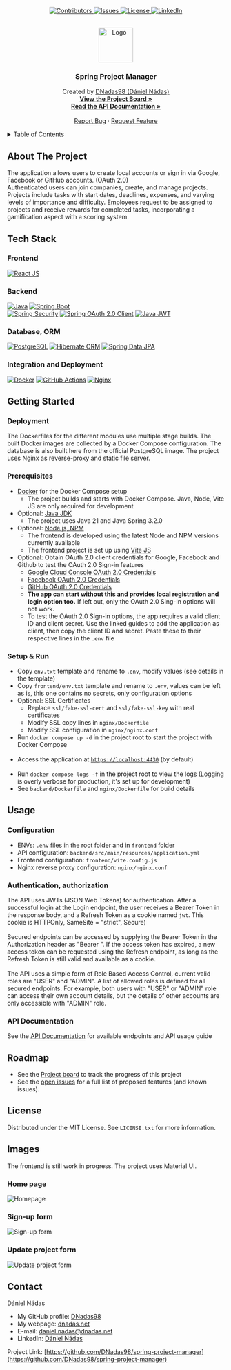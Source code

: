 <p align="center">
  <!-- <a href="https://github.com/DNadas98/spring-project-manager/actions/workflows/nodejs.yml">
    <img src="https://img.shields.io/github/actions/workflow/status/DNadas98/spring-project-manager/nodejs.yml?style=for-the-badge" alt="Build">
  </a> -->
  <a href="https://github.com/DNadas98/spring-project-manager/graphs/contributors">
    <img src="https://img.shields.io/github/contributors/DNadas98/spring-project-manager.svg?style=for-the-badge" alt="Contributors">
  </a>
  <a href="https://github.com/DNadas98/spring-project-manager/issues">
    <img src="https://img.shields.io/github/issues/DNadas98/spring-project-manager.svg?style=for-the-badge" alt="Issues">
  </a>
  <a href="https://github.com/DNadas98/spring-project-manager/blob/master/LICENSE.txt">
    <img src="https://img.shields.io/github/license/DNadas98/spring-project-manager.svg?style=for-the-badge" alt="License">
  </a>
  <a href="https://linkedin.com/in/daniel-nadas">
    <img src="https://img.shields.io/badge/-LinkedIn-black.svg?style=for-the-badge&logo=linkedin&colorB=555" alt="LinkedIn">
  </a>
</p>

<br xmlns="http://www.w3.org/1999/html"/>
<div align="center">
  <a href="https://github.com/DNadas98/spring-project-manager">
    <img src="https://avatars.githubusercontent.com/u/125133206?v=4" alt="Logo" width="80" height="80">
  </a>

<h3 align="center">Spring Project Manager</h3>
  <p align="center">
    Created by <a href="https://github.com/DNadas98">DNadas98 (Dániel Nádas)</a>
    <br />
    <a href="https://github.com/users/DNadas98/projects/4"><strong>View the Project Board »</strong></a>
    <br />
    <a href="https://www.postman.com/cc-tasx/workspace/dnadas98-public/documentation/30693601-1e1610fc-717c-41b5-a3f8-d830165f4325"><strong>Read the API Documentation »</strong></a>
    <br />
    <br />
    <a href="https://github.com/DNadas98/spring-project-manager/issues">Report Bug</a>
    ·
    <a href="https://github.com/DNadas98/spring-project-manager/issues">Request Feature</a>
  </p>
</div>

<details>
  <summary>Table of Contents</summary>
  <ol>
    <li>
      <a href="#about-the-project">About The Project</a>
      <ul>
        <li><a href="#tech-stack">Tech Stack</a></li>
      </ul>
    </li>
    <li>
      <a href="#getting-started">Getting Started</a>
      <ul>
        <li><a href="#deployment">Deployment</a></li>
        <li><a href="#prerequisites">Prerequisites</a></li>
        <li><a href="#setup--run">Setup and run</a></li>
      </ul>
    </li>
    <li>
      <a href="#usage">Usage</a>
      <ul>
        <li><a href="#configuration-of-default-api-security-middlewares">Configuration of default API security middlewares</a></li>
        <li><a href="#authentication-authorization">Authentication, authorization</a></li>
        <li><a href="#api-documentation">API Documentation</a></li>
      </ul>
    </li>
    <li><a href="#roadmap">Roadmap</a></li>
    <li><a href="#images">Images</a></li>
    <li><a href="#license">License</a></li>
    <li><a href="#contact">Contact</a></li>
  </ol>
</details>

## About The Project

The application allows users to create local accounts or sign in via Google, Facebook or GitHub accounts. (OAuth 2.0)<br>
Authenticated users can join companies, create, and manage projects. Projects include tasks with start dates, deadlines,
expenses, and varying levels of importance and difficulty. Employees request to be assigned to
projects and receive rewards for completed tasks, incorporating a gamification aspect with a scoring
system.

## Tech Stack

### Frontend

[![React JS](https://img.shields.io/badge/-React_JS-60D9FA?style=for-the-badge&logo=react&logoColor=black)](https://react.dev/)

### Backend

[![Java](https://img.shields.io/badge/-Java-ED8B00?style=for-the-badge)](https://www.java.com/en/)
[![Spring Boot](https://img.shields.io/badge/-Spring_Boot-589133?style=for-the-badge&logo=spring&logoColor=black)](https://spring.io/projects/spring-boot)  
[![Spring Security](https://img.shields.io/badge/-Spring_Security-589133?style=for-the-badge&logo=spring&logoColor=black)](https://spring.io/projects/spring-security)
[![Spring OAuth 2.0 Client](https://img.shields.io/badge/-Spring_OAuth_2.0_Client-589133?style=for-the-badge&logo=spring&logoColor=black)](https://docs.spring.io/spring-security/reference/reactive/oauth2/client/index.html)
[![Java JWT](https://img.shields.io/badge/-Java_JWT-CCCCCC?style=for-the-badge&logo=jsonwebtoken&logoColor=black)](https://github.com/jwtk/jjwt)

### Database, ORM

[![PostgreSQL](https://img.shields.io/badge/-PostgreSQL-4479A1?style=for-the-badge&logo=postgresql&logoColor=black)](https://www.postgresql.org/)
[![Hibernate ORM](https://img.shields.io/badge/-Hibernate_ORM-CCCCCC?style=for-the-badge&logo=hibernate&logoColor=black)](https://hibernate.org/orm/)
[![Spring Data JPA](https://img.shields.io/badge/-Spring_Data_JPA-589133?style=for-the-badge&logo=spring&logoColor=black)](https://spring.io/projects/spring-data-jpa)

### Integration and Deployment

[![Docker](https://img.shields.io/badge/-Docker-1d63ed?style=for-the-badge&logo=docker&logoColor=black)](https://www.docker.com/)
[![GitHub Actions](https://img.shields.io/badge/-GitHub_Actions-2088FF?style=for-the-badge&logo=github-actions&logoColor=black)](https://github.com/features/actions)
[![Nginx](https://img.shields.io/badge/-Nginx-227722?style=for-the-badge&logo=nginx&logoColor=black)](https://www.nginx.com/)

## Getting Started

### Deployment

The Dockerfiles for the different modules use multiple stage builds. The built Docker images are
collected by a Docker Compose configuration. The database is also built here from the official
PostgreSQL image.
The project uses Nginx as reverse-proxy and static file server.

### Prerequisites

- [Docker](https://www.docker.com/) for the Docker Compose setup
  - The project builds and starts with Docker Compose. Java, Node, Vite JS are only required
    for development
- Optional: [Java JDK](https://www.oracle.com/java/technologies/downloads/#java21)
  - The project uses Java 21 and Java Spring 3.2.0
- Optional: [Node.js, NPM](https://nodejs.org/en/download)
  - The frontend is developed using the latest Node and NPM versions currently available
  - The frontend project is set up using [Vite JS](https://vitejs.dev/)
- Optional: Obtain OAuth 2.0 client credentials for Google, Facebook and Github to test the OAuth 2.0 Sign-in features
  - [Google Cloud Console OAuth 2.0 Credentials](https://developers.google.com/identity/protocols/oauth2)
  - [Facebook OAuth 2.0 Credentials](https://developers.facebook.com/docs/development/create-an-app/facebook-login-use-case)
  - [GitHub OAuth 2.0 Credentials](https://docs.github.com/en/apps/oauth-apps/building-oauth-apps/authorizing-oauth-apps)
  - <strong>The app can start without this and provides local registration and login option too.</strong> If left out,
    only the OAuth 2.0 Sing-In options will not work.
  - To test the OAuth 2.0 Sign-in options, the app requires a valid client ID and client
    secret. Use the linked guides to add the application as client, then copy the client ID and secret. Paste these to their respective lines in the `.env` file

### Setup & Run

- Copy `env.txt` template and rename to `.env`, modify values (see details in the
  template)
- Copy `frontend/env.txt` template and rename to `.env`, values can be left as is, this one contains
  no secrets, only configuration options
- Optional: SSL Certificates
  - Replace `ssl/fake-ssl-cert` and `ssl/fake-ssl-key` with real certificates
  - Modify SSL copy lines in `nginx/Dockerfile`
  - Modify SSL configuration in `nginx/nginx.conf`
- Run `docker compose up -d` in the project root to start the project with Docker Compose
  <br><br>
- Access the application at [`https://localhost:4430`](https://localhost:4430) (by default)
  <br><br>
- Run `docker compose logs -f` in the project root to view the logs (Logging is overly verbose for
  production, it's set up for development)
- See `backend/Dockerfile` and `nginx/Dockerfile` for build details

## Usage

### Configuration

- ENVs: `.env` files in the root folder and in `frontend` folder
- API configuration: `backend/src/main/resources/application.yml`
- Frontend configuration: `frontend/vite.config.js`
- Nginx reverse proxy configuration: `nginx/nginx.conf`

### Authentication, authorization

The API uses JWTs (JSON Web Tokens) for authentication. After a successful login at the
Login endpoint, the user receives a Bearer Token in the response body, and a Refresh Token
as a cookie named `jwt`. This cookie is HTTPOnly, SameSite = "strict", Secure)<br><br>
Secured endpoints can be accessed by supplying the Bearer Token in the Authorization
header as "Bearer ".
If the access token has expired, a new access token can be requested using the Refresh
endpoint, as long as the Refresh Token is still valid and available as a cookie.<br><br>
The API uses a simple form of Role Based Access Control, current valid roles are "USER"
and "ADMIN". A list of allowed roles is defined for all secured endpoints. For example,
both users with "USER" or "ADMIN" role can access their own account details, but the
details of other accounts are only accessible with "ADMIN" role.

### API Documentation

See
the [API Documentation](https://www.postman.com/cc-tasx/workspace/dnadas98-public/documentation/30693601-1e1610fc-717c-41b5-a3f8-d830165f4325)
for available endpoints and API usage guide

## Roadmap

- See the [Project board](https://github.com/users/DNadas98/projects/4) to track the
  progress of this project
- See the [open issues](https://github.com/DNadas98/spring-project-manager/issues) for a
  full list of proposed features (and known issues).

## License

Distributed under the MIT License. See `LICENSE.txt` for more information.

## Images
The frontend is still work in progress.
The project uses Material UI.

### Home page

<img src="https://raw.githubusercontent.com/DNadas98/spring-project-manager/master/images/homepage.png" alt="Homepage">

### Sign-up form

<img src="https://raw.githubusercontent.com/DNadas98/spring-project-manager/master/images/sign_up_form.png" alt="Sign-up form">

### Update project form
<img src="https://raw.githubusercontent.com/DNadas98/spring-project-manager/master/images/update_project_details_form.png" alt="Update project form">

## Contact

Dániel Nádas

- My GitHub profile: [DNadas98](https://github.com/DNadas98)
- My webpage: [dnadas.net](https://dnadas.net)
- E-mail: [daniel.nadas@dnadas.net](mailto:daniel.nadas@dnadas.net)
- LinkedIn: [Dániel Nádas](https://www.linkedin.com/in/daniel-nadas)

Project
Link: [https://github.com/DNadas98/spring-project-manager](https://github.com/DNadas98/spring-project-manager)
